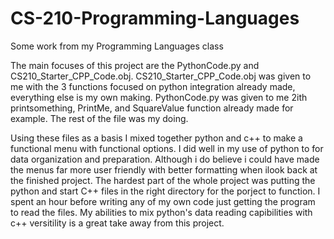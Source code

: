 # CS-210-Programming-Languages
Some work from my Programming Languages class

The main focuses of this project are the PythonCode.py and CS210_Starter_CPP_Code.obj. CS210_Starter_CPP_Code.obj was given to me with the 3 functions focused on python integration already made, everything else is my own making. PythonCode.py was given to me 2ith printsomething, PrintMe, and SquareValue function already made for example. The rest of the file was my doing. 

Using these files as a basis I mixed together python and c++ to make a functional menu with functional options. I did well in my use of python to for data organization and preparation. Although i do believe i could have made the menus far more user friendly with better formatting when ilook back at the finished project. The hardest part of the whole project was putting the python and start C++ files in the right directory for the porject to function. I spent an hour before writing any of my own code just getting the program to read the files. My abilities to mix python's data reading capibilities with c++ versitility is a great take away from this project. 
